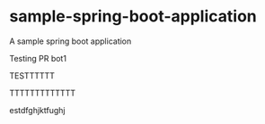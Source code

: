 # sample-spring-boot-application
A sample spring boot application

Testing PR bot1


TESTTTTTT

TTTTTTTTTTTTT


estdfghjktfughj
